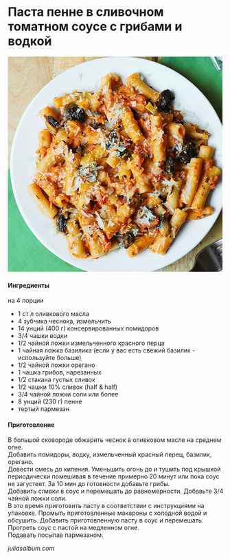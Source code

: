 # Паста пенне в сливочном томатном соусе с грибами и водкой

![Паста пенне в сливочном томатном соусе с грибами и водкой](../../pics/7c56ac22484368fa7257993bac1f06e1.jpg)

#### Ингредиенты
на 4 порции

* 1 ст л оливкового масла
* 4 зубчика чеснока, измельчить
* 14 унций \(400 г\) консервированных помидоров
* 3/4 чашки водки
* 1/2 чайной ложки измельченного красного перца
* 1 чайная ложка базилика \(если у вас есть свежий базилик - используйте больше\)
* 1/2 чайной ложки орегано
* 1 чашка грибов, нарезанных
* 1/2 стакана густых сливок
* 1/2 чашки 10% сливок \(half & half\)
* 3/4 чайной ложки соли или более
* 8 унций \(230 г\) пенне
* тертый пармезан

#### Приготовление

В большой сковороде обжарить чеснок в оливковом масле на среднем огне.  
Добавить помидоры, водку, измельченный красный перец, базилик, орегано.  
Довести смесь до кипения. Уменьшить огонь до и тушить под крышкой периодически помешивая в течение примерно 20 минут или пока соус не загустеет. За 10 мин до готовности добавьте грибы.  
Добавить сливки в соус и перемешать до равномерности. Добавьте 3/4 чайной ложки соли.  
В это время приготовить пасту в соответствии с инструкциями на упаковке. Промыть приготовленные макароны с холодной водой и обсушить. Добавить приготовленную пасту в соус и перемешать. Прогреть соус с пастой на медленном огне.  
Подавать посыпав пармезаном.

*juliasalbum.com*
